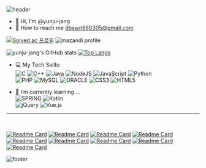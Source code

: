 <!--
**yunju-jang/yunju-jang** is a ✨ _special_ ✨ repository because its `README.md` (this file) appears on your GitHub profile.

Here are some ideas to get you started:

- 🔭 I’m currently working on ...
- 🌱 I’m currently learning ...
- 👯 I’m looking to collaborate on ...
- 🤔 I’m looking for help with ...
- 💬 Ask me about ...
- 📫 How to reach me: ...
- 😄 Pronouns: ...
- ⚡ Fun fact: ...
-->
![header](https://capsule-render.vercel.app/api?type=waving&color=FFC0D4&text=%20YUNJU%20%20&height=200&fontSize=90&fontColor=ffffff)


- 👋 Hi, I’m @yunju-jang
- 💬 How to reach me dbswn980305@gmail.com




[![Solved.ac 프로필](http://mazassumnida.wtf/api/v2/generate_badge?boj=dbswn9803)](https://solved.ac/dbswn9803)
![mazandi profile](http://mazandi.herokuapp.com/api?handle=dbswn9803&theme=cold)


![yunju-jang's GitHub stats](https://github-readme-stats.vercel.app/api?username=yunju-jang&show_icons=true&border_color=fff&include_all_commits=true&bg_color=30,ff8db1,ffd9e5&icon_color=fff&hide=issues&hide_border=true&title_color=fff&text_color=fff&orgs=We-T,SEND-WHICH,jangbogo-app)
[![Top Langs](https://github-readme-stats.vercel.app/api/top-langs/?username=yunju-jang&layout=compact&hide_border=true&bg_color=30,ff8db1,ffd9e5&text_color=fff&title_color=fff&orgs=We-T,SEND-WHICH,jangbogo-app)](https://github.com/yunju-jang/github-readme-stats)


- 💻 My Tech Skills: <br />
![C](https://img.shields.io/badge/c-%2300599C.svg?style=for-the-badge&logo=c&logoColor=white)
![C++](https://img.shields.io/badge/c++-%2300599C.svg?style=for-the-badge&logo=c%2B%2B&logoColor=white)
![Java](https://img.shields.io/badge/java-%23ED8B00.svg?style=for-the-badge&logo=java&logoColor=white)
![NodeJS](https://img.shields.io/badge/node.js-6DA55F?style=for-the-badge&logo=node.js&logoColor=white)
![JavaScript](https://img.shields.io/badge/javascript-%23323330.svg?style=for-the-badge&logo=javascript&logoColor=%23F7DF1E)
![Python](https://img.shields.io/badge/python-3670A0?style=for-the-badge&logo=python&logoColor=ffdd54)<br/>
![PHP](https://img.shields.io/badge/php-777BB4.svg?style=for-the-badge&logo=php&logoColor=white)
![MySQL](https://img.shields.io/badge/mysql-%234479A1.svg?style=for-the-badge&logo=mysql&logoColor=white)
![ORACLE](https://img.shields.io/badge/oracle-%23F80000.svg?style=for-the-badge&logo=oracle&logoColor=white)
![CSS3](https://img.shields.io/badge/css3-%231572B6.svg?style=for-the-badge&logo=css3&logoColor=white)
![HTML5](https://img.shields.io/badge/html5-%23E34F26.svg?style=for-the-badge&logo=html5&logoColor=white)


- 🌱 I’m currently learning ... <br/>
![SPRING](https://img.shields.io/badge/typescript-6DB33F.svg?style=for-the-badge&logo=spring&logoColor=white)
![Kotlin](https://img.shields.io/badge/kotlin-7F52FF.svg?style=for-the-badge&logo=kotlin&logoColor=white)<br/>
![jQuery](https://img.shields.io/badge/jquery-%230769AD.svg?style=for-the-badge&logo=jquery&logoColor=white)
![Vue.js](https://img.shields.io/badge/vuejs-%2335495e.svg?style=for-the-badge&logo=vuedotjs&logoColor=%234FC08D)

<hr/>
</br>

[![Readme Card](https://github-readme-stats.vercel.app/api/pin/?username=yunju-jang&repo=WeT_SERVER)](https://github.com/We-T/WeT_SERVER)
[![Readme Card](https://github-readme-stats.vercel.app/api/pin/?username=yunju-jang&repo=SENDWHICH-web-server)](https://github.com/SEND-WHICH/SENDWHICH-web-server)<!--</br>
   [![Repository Card](https://widget.realdeveloper.pro/api/card?user=yunju-jang&repo=WeT_SERVER)](https://github.com/We-T/WeT_SERVER)       
[![Repository Card](https://widget.realdeveloper.pro/api/card?user=yunju-jang&repo=SENDWHICH-web-server)](https://github.com/SEND-WHICH/SENDWHICH-web-server) -->
[![Readme Card](https://github-readme-stats.vercel.app/api/pin/?username=yunju-jang&repo=SENDWHICH-web-server)](https://github.com/SENDWHICH-web-server)
[![Readme Card](https://github-readme-stats.vercel.app/api/pin/?username=yunju-jang&repo=SENDWHICH-android)](https://github.com/SENDWHICH-android)
[![Readme Card](https://github-readme-stats.vercel.app/api/pin/?username=yunju-jang&repo=GURU2)](https://github.com/yunju-jang/GURU2)
[![Readme Card](https://github-readme-stats.vercel.app/api/pin/?username=yunju-jang&repo=Server)](https://github.com/Jangbogo-app/Server)
[![Readme Card](https://github-readme-stats.vercel.app/api/pin/?username=yunju-jang&repo=2018JavaProject_60sec)](https://github.com/yunju-jang/2018JavaProject_60sec)
[![Readme Card](https://github-readme-stats.vercel.app/api/pin/?username=yunju-jang&repo=KSJR-PROJECT)](https://github.com/yunju-jang/KSJR-PROJECT)
[![Readme Card](https://github-readme-stats.vercel.app/api/pin/?username=yunju-jang&repo=Algorithm)](https://github.com/yunju-jang/Algorithm)



![footer](https://capsule-render.vercel.app/api?section=footer&type=waving&color=FFC0D4)
